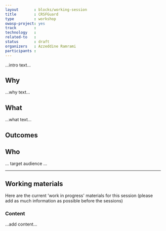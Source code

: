 ```yaml
---
layout       : blocks/working-session
title        : CRSFGuard
type         : workshop
owasp-project: yes
track        :
technology   :
related-to   :
status       : draft
organizers   : Azzeddine Ramrami
participants :
---
```


...intro text...

## Why

...why text...

## What

...what text...

## Outcomes

## Who

... target audience ...

--- 

## Working materials

Here are the current 'work in progress' materials for this session (please add as much information as possible before the sessions)

### Content

...add content...
